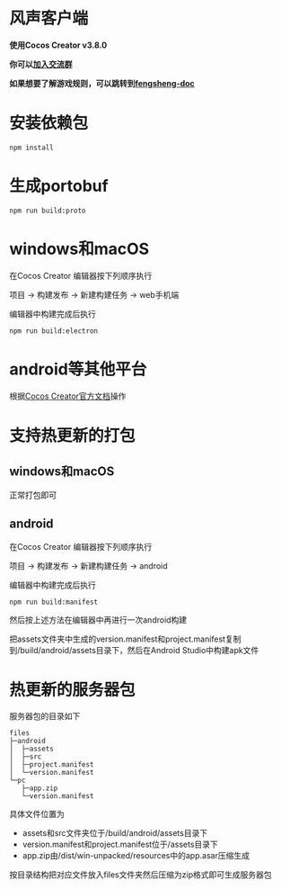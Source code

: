 # 风声客户端

**使用Cocos Creator v3.8.0**

**你可以[加入交流群](https://qm.qq.com/q/X7bBZ5qGiq)**

**如果想要了解游戏规则，可以跳转到[fengsheng-doc](https://cutereimu.github.io/fengsheng-doc/)**


# 安装依赖包

`npm install`

# 生成portobuf

`npm run build:proto`

# windows和macOS

在Cocos Creator 编辑器按下列顺序执行

项目 -> 构建发布 -> 新建构建任务 -> web手机端

编辑器中构建完成后执行

`npm run build:electron`

# android等其他平台

根据[Cocos Creator官方文档](https://docs.cocos.com/creator/manual/zh/editor/publish/)操作

# 支持热更新的打包

## windows和macOS

正常打包即可

## android

在Cocos Creator 编辑器按下列顺序执行

项目 -> 构建发布 -> 新建构建任务 -> android

编辑器中构建完成后执行

`npm run build:manifest`

然后按上述方法在编辑器中再进行一次android构建

把assets文件夹中生成的version.manifest和project.manifest复制到/build/android/assets目录下，然后在Android Studio中构建apk文件

# 热更新的服务器包

服务器包的目录如下

```
files
├─android
│  ├─assets
│  ├─src
│  ├─project.manifest
│  └─version.manifest
└─pc
   ├─app.zip
   └─version.manifest
```

具体文件位置为
- assets和src文件夹位于/build/android/assets目录下
- version.manifest和project.manifest位于/assets目录下
- app.zip由/dist/win-unpacked/resources中的app.asar压缩生成

按目录结构把对应文件放入files文件夹然后压缩为zip格式即可生成服务器包
